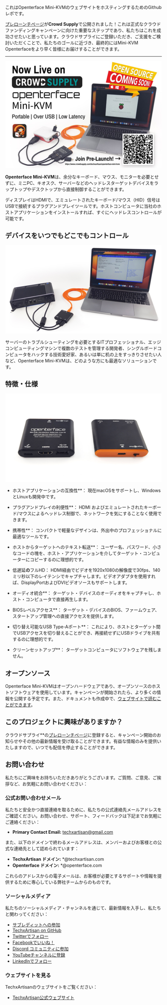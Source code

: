 これはOpenterface Mini-KVMのウェブサイトをホスティングするためのGithubレポです。

[プレローンチページ](https://www.crowdsupply.com/techxartisan/openterface-mini-kvm)が**Crowd Supply**で公開されました！これは正式なクラウドファンディングキャンペーンに向けた重要なステップであり、私たちはこれを成功させたいと思っています。クラウドサプライにご登録いただき、ご支援をご検討いただくことで、私たちのゴールに近づき、最終的にはMini-KVM Openterfaceをより早く皆様にお届けすることができます。

---------

![pre_launch_poster](docs/images/event/pre_launch_poster.jpg)

**Openterface Mini-KVM**は、余分なキーボード、マウス、モニターを必要とせずに、ミニPC、キオスク、サーバーなどのヘッドレスターゲットデバイスをラップトップやデスクトップから直接制御することができます。

ディスプレイはHDMIで、エミュレートされたキーボード/マウス（HID）信号はUSBで接続するプラグアンドプレイツールです。ホストコンピュータに当社のホストアプリケーションをインストールすれば、すぐにヘッドレスコントロールが可能です。

## デバイスをいつでもどこでもコントロール

![ユースケース・デモ・インダストリアルPC](/docs//images/product/use-case-demo-industrial-pc.jpg)

サーバーのトラブルシューティングを必要とするITプロフェッショナル、エッジコンピューティングマシンで複数のテストを管理する開発者、シングルボードコンピュータをハックする技術愛好家、あるいは単に机の上をすっきりさせたい人など、Openterface Mini-KVMは、どのような方にも最適なソリューションです。

## 特徴・仕様  

![openterface-mini-kvm-product-view-two-sides](/docs/images/product/openterface-mini-kvm-product-view-two-sides.jpg)

- ホストアプリケーションの互換性**： 現在macOSをサポートし、WindowsとLinuxも開発中です。

- プラグアンドプレイの利便性**： HDMI およびエミュレートされたキーボード/マウスによるヘッドレス制御で、ネットワークを気にすることなく使用できます。

- 携帯性**： コンパクトで軽量なデザインは、外出中のプロフェッショナルに最適なツールです。

- ホストからターゲットへのテキスト転送**： ユーザー名、パスワード、小さなコードの塊を、ホスト・アプリケーションを介してターゲット・コンピューターにコピーするのに理想的です。

- 低遅延**の**フルHD： HDMI経由でビデオを1920x1080の解像度で30fps、140ミリ秒以下のレイテンシでキャプチャします。ビデオアダプタを使用すれば、DisplayPortおよびDVIビデオソースもサポートします。

- オーディオ統合**： ターゲット・デバイスのオーディオをキャプチャし、ホスト・コンピュータで直接再生します。

- BIOSレベルアクセス**： ターゲット・デバイスのBIOS、ファームウェア、スタートアップ管理への直接アクセスを提供します。

- 切り替え可能なUSB Type-Aポート**： これにより、ホストとターゲット間でUSBアクセスを切り替えることができ、再接続せずにUSBドライブを共有するのに理想的です。

- クリーンセットアップ**： ターゲットコンピュータにソフトウェアを残しません。

## オープンソース

Openterface Mini-KVMはオープンハードウェアであり、オープンソースのホストソフトウェアを使用しています。キャンペーンが開始されたら、より多くの情報を公開する予定です。また、ドキュメントも作成中で、[ウェブサイトで読むことができます](https://openterface.com/quick-start/)。

## このプロジェクトに興味がありますか？

クラウドサプライ**の[プレローンチページ](https://www.crowdsupply.com/techxartisan/openterface-mini-kvm)に登録すると、キャンペーン開始のお知らせやその他の最新情報を受け取ることができます。有益な情報のみを提供いたしますので、いつでも配信を停止することができます。

## お問い合わせ

私たちにご興味をお持ちいただきありがとうございます。ご質問、ご意見、ご挨拶など、お気軽にお問い合わせください：

### 公式お問い合わせメール

私たちと安全かつ直接連絡を取るために、私たちの公式連絡先メールアドレスをご確認ください。お問い合わせ、サポート、フィードバックは下記までお気軽にご連絡ください：

- **Primary Contact Email:** [techxartisan@gmail.com](mailto:techxartisan@gmail.com)

また、以下のドメインで終わるメールアドレスは、メンバーおよびお客様との公式な連絡先として認められています：

- **TechxArtisan ドメイン:** *@techxartisan.com
- **Openterface ドメイン:** *@openterface.com

これらのアドレスからの電子メールは、お客様が必要とするサポートや情報を提供するために専心している弊社チームからのものです。

### ソーシャルメディア

私たちのソーシャルメディア・チャンネルを通じて、最新情報を入手し、私たちと関わってください：

- [サブレディットへの参加](https://www.reddit.com/r/Openterface_miniKVM/)
- [TechxArtisan on GitHub](https://github.com/TechxArtisan)
- [Twitterでフォロー](https://twitter.com/TechxArtisan)
- [Facebookでいいね！](https://www.facebook.com/TechxArtisan)
- [Discord コミュニティに参加](https://discord.gg/4khsrbGS)
- [YouTubeチャンネルに登録](https://youtube.com/@TechxArtisan)
- [LinkedInでフォロー](https://www.linkedin.com/company/techxartisan/)

### ウェブサイトを見る

TechxArtisanのウェブサイトをご覧ください：

- [TechxArtisan公式ウェブサイト](https://techxartisan.com/en/)
